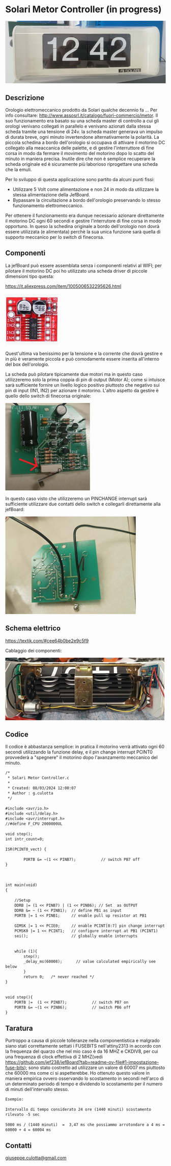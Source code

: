 # Solari Metor Controller (in progress)
![solari_metor](solari_metor.jpg)
## Descrizione

Orologio elettromeccanico prodotto da Solari qualche decennio fa ... Per info consultare: http://www.assosrl.it/catalogo/fuori-commercio/metor.
Il suo funzionamento era basato su una scheda master di controllo a cui gli orologi venivano collegati in parallelo e venivano azionati dalla stessa scheda tramite una tensione di 24v.
la scheda master generava un impulso di durata breve, ogni minuto invertendone alternativamente la polarità. La piccola schedina a bordo dell'orologio si occupava di attivare il motorino DC collegato alla meaccanica delle palette, e di gestire l'interruttore di fine corsa in modo da fermare il movimento del motorino dopo lo scatto del minuto in maniera precisa.
Inutile dire che non è semplice recuperare la scheda originale ed è sicuramente più laborioso riprogettare una scheda che la emuli.

Per lo sviluppo di questa applicazione sono partito da alcuni punti fissi:
- Utilizzare 5 Volt come alimentazione e non 24 in modo da utilizzare la stessa alimentazione della JefBoard.
- Bypassare la circuitazione a bordo dell'orologio preservando lo stesso funzionamento elettromeccanico.

Per ottenere il funzionamento era dunque necessario azionare direttamente il motorino DC ogni 60 secondi e gestire l'interrutore di fine corsa in modo opportuno. In queso la schedina originale a bordo dell'orologio non dovrà essere utilizzata (e alimentata) perchè la sua unica funzione sarà quella di supporto meccanico per lo switch di finecorsa.

## Componenti

La jefBoard può essere assemblata senza i componenti relativi al WIFI; per pilotare il motorino DC poi ho utilizzato una scheda driver di piccole dimensioni tipo questa:

https://it.aliexpress.com/item/1005006532295626.html

![l298mini](L298N-Mini.webp)

Quest'ultima va benissimo per la tensione e la corrente che dovrà gestire e in più è veramente piccola e può comodamente essere inserita all'interno del box dell'orologio.

La scheda può pilotare tipicamente due motori  ma in questo caso utilizzeremo solo la prima coppia di pin di output (Motor A); come si intuisce sarà sufficiente fornire un livello logico positivo piuttosto che negativo sui pin di input (IN1, IN2) per azionare il motorino.
L'altro aspetto da gestire è quello dello switch di finecorsa originale:

![switch](switch.jpg)

In questo caso visto che utilizzeremo un PINCHANGE interrupt sarà sufficiente utilizzare due contatti dello switch e collegarli direttamente alla jefBoard:

![switch2](switch_p.jpg)

## Schema elettrico

https://textik.com/#cee64b0be2e9c5f9

Cablaggio dei componenti:

![cablaggio](cablaggio.jpg)


## Codice

Il codice è abbastanza semplice: in pratica il motorino verrà attivato ogni 60 secondi utilizzando la funzione delay, e il pin change interrupt PCINT0 provvederà a "spegnere" il motorino dopo l'avanzamento meccanico del minuto.

```
/*
 * Solari Metor Controller.c
 *
 * Created: 08/03/2024 12:00:07
 * Author : g.culotta
 */ 

#include <avr/io.h>
#include <util/delay.h>
#include <avr/interrupt.h>
//#define F_CPU 2000000UL

void step();
int intr_count=0;

ISR(PCINT0_vect) {	
		
		PORTB &= ~(1 << PINB7);           // switch PB7 off
}



int main(void)
{
	
	//Setup
	DDRB |= (1 << PINB7) | (1 << PINB6); // Set  as OUTPUT	
	DDRB &= ~ (1 << PINB1);  // define PB1 as input
	PORTB |= 1 << PINB1;     // enable pull up resistor at PB1
		                             
	GIMSK |= 1 << PCIE0;     // enable PCINT[0:7] pin change interrupt
	PCMSK0 |= 1 << PCINT1;   // configure interrupt at PB1 (PCINT1)
	sei();                   // globally enable interrupts
	
       
	while (1){
		step();			
		_delay_ms(60008);      // value calculated empirically see below
		}		
		return 0;   /* never reached */
}


void step(){
	PORTB |=  (1 << PINB7);           // switch PB7 on
	PORTB &= ~(1 << PINB6);           // switch PB6 off	
}
```

## Taratura

Purtroppo a causa di piccole tolleranze nella componentistica e malgrado siano stati correttamente settati i FUSEBITS nell'attiny2313 in accordo con la frequenza del quarzo che nel mio caso è da 16 MHZ e CKDIV8, per cui una frequenza di clock effettiva di 2 MHZ(vedi https://github.com/jef238/jefBoard?tab=readme-ov-file#1-impostazione-fuse-bits);
sono stato costretto ad utilizzare un valore di 60007 ms piuttosto che 60000 ms come ci si aspetterebbe. Ho ottenuto questo valore in maniera empirica ovvero osservando lo scostamento in secondi nell'arco di un determinato periodo di tempo e dividendo lo scostamento per il numero di minuti dell'intervallo stesso.

```
Esempio: 

Intervallo di tempo considerato 24 ore (1440 minuti) scostamento rilevato -5 sec

5000 ms / (1440 minuti)  =  3,47 ms che possiammo arrotondare a 4 ms = 60000 + 4 = 60004 ms
```

## Contatti

giuseppe.culotta@gmail.com